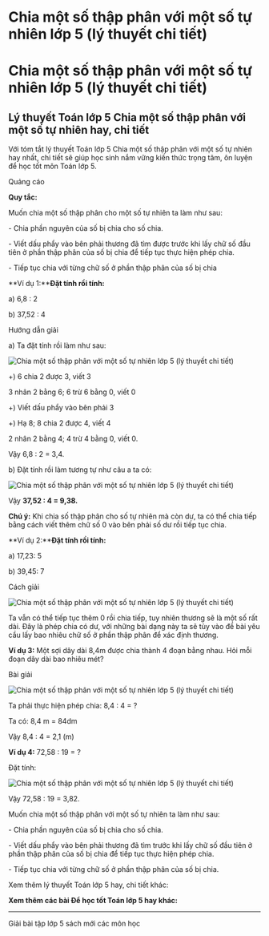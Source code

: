 # Chia một số thập phân với một số tự nhiên lớp 5 (lý thuyết chi tiết)

# Chia một số thập phân với một số tự nhiên lớp 5 (lý thuyết chi tiết)

## Lý thuyết Toán lớp 5 Chia một số thập phân với một số tự nhiên hay, chi tiết

Với tóm tắt lý thuyết Toán lớp 5 Chia một số thập phân với một số tự nhiên hay nhất, chi tiết sẽ giúp học sinh nắm vững kiến thức trọng tâm, ôn luyện để học tốt môn Toán lớp 5.

Quảng cáo

**Quy tắc:**

Muốn chia một số thập phân cho một số tự nhiên ta làm như sau:

\- Chia phần nguyên của số bị chia cho số chia.

\- Viết dấu phẩy vào bên phải thương đã tìm được trước khi lấy chữ số đầu tiên ở phần thập phân của số bị chia để tiếp tục thực hiện phép chia.

\- Tiếp tục chia với từng chữ số ở phần thập phân của số bị chia

**Ví dụ 1:****Đặt tính rồi tính:**

a) 6,8 : 2

b) 37,52 : 4

Hướng dẫn giải

a) Ta đặt tính rồi làm như sau:

![Chia một số thập phân với một số tự nhiên lớp 5 \(lý thuyết chi tiết\)](https://vietjack.com/giai-toan-lop-5/images/ly-thuyet-chia-mot-so-thap-phan-voi-mot-so-tu-nhien-99080.png)

+) 6 chia 2 được 3, viết 3

3 nhân 2 bằng 6; 6 trừ 6 bằng 0, viết 0

+) Viết dấu phẩy vào bên phải 3

+) Hạ 8; 8 chia 2 được 4, viết 4

2 nhân 2 bằng 4; 4 trừ 4 bằng 0, viết 0.

Vậy 6,8 : 2 = 3,4.

b) Đặt tính rồi làm tương tự như câu a ta có:

![Chia một số thập phân với một số tự nhiên lớp 5 \(lý thuyết chi tiết\)](https://vietjack.com/giai-toan-lop-5/images/ly-thuyet-chia-mot-so-thap-phan-voi-mot-so-tu-nhien-99081.png)

Vậy **37,52 : 4 = 9,38.**

**Chú ý:** Khi chia số thập phân cho số tự nhiên mà còn dư, ta có thể chia tiếp bằng cách viết thêm chữ số 0 vào bên phải số dư rồi tiếp tục chia.

**Ví dụ 2:****Đặt tính rồi tính:**

a) 17,23: 5

b) 39,45: 7

Cách giải

![Chia một số thập phân với một số tự nhiên lớp 5 \(lý thuyết chi tiết\)](https://vietjack.com/giai-toan-lop-5/images/ly-thuyet-chia-mot-so-thap-phan-voi-mot-so-tu-nhien-99082.png)

Ta vẫn có thể tiếp tục thêm 0 rồi chia tiếp, tuy nhiên thương sẽ là một số rất dài. Đây là phép chia có dư, với những bài dạng này ta sẽ tùy vào đề bài yêu cầu lấy bao nhiêu chữ số ở phần thập phân để xác định thương.

**Ví dụ 3:** Một sợi dây dài 8,4m được chia thành 4 đoạn bằng nhau. Hỏi mỗi đoạn dây dài bao nhiêu mét?

Bài giải

![Chia một số thập phân với một số tự nhiên lớp 5 \(lý thuyết chi tiết\)](https://vietjack.com/giai-toan-lop-5/images/ly-thuyet-chia-mot-so-thap-phan-voi-mot-so-tu-nhien-99078.png)

Ta phải thực hiện phép chia: 8,4 : 4 = ?

Ta có: 8,4 m = 84dm

Vậy 8,4 : 4 = 2,1 (m)

**Ví dụ 4:** 72,58 : 19 = ?

Đặt tính: 

![Chia một số thập phân với một số tự nhiên lớp 5 \(lý thuyết chi tiết\)](https://vietjack.com/giai-toan-lop-5/images/ly-thuyet-chia-mot-so-thap-phan-voi-mot-so-tu-nhien-99084.png)

Vậy 72,58 : 19 = 3,82.

Muốn chia một số thập phân với một số tự nhiên ta làm như sau:

\- Chia phần nguyên của số bị chia cho số chia.

\- Viết dấu phẩy vào bên phải thương đã tìm trước khi lấy chữ số đầu tiên ở phần thập phân của số bị chia để tiếp tục thực hiện phép chia.

\- Tiếp tục chia với từng chữ số ở phần thập phân của số bị chia. 

Xem thêm lý thuyết Toán lớp 5 hay, chi tiết khác:

**Xem thêm các bài Để học tốt Toán lớp 5 hay khác:**

* * *

Giải bài tập lớp 5 sách mới các môn học
